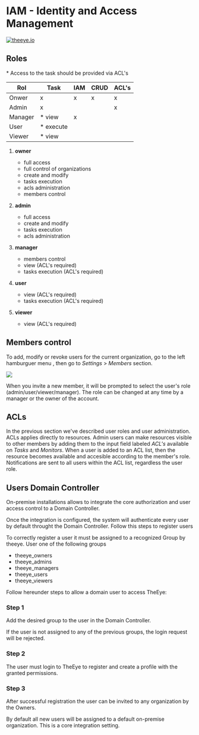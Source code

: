 # IAM - Identity and Access Management

[![theeye.io](../images/logo-theeye-theOeye-logo2.png)](https://theeye.io/en/index.html)

## Roles

\* Access to the task should be provided via ACL's


 | Rol     | Task       | IAM   | CRUD  | ACL's | 
 | -----   | -----      | ----- | ----- | ----- | 
 | Onwer   | x          | x     | x     | x     | 
 | Admin   | x          |       |       | x     | 
 | Manager | \* view    | x     |       |       | 
 | User    | \* execute |       |       |       | 
 | Viewer  | \* view    |       |       |       | 


1. **owner**

    * full access
    * full control of organizations
    * create and modify
    * tasks execution
    * acls administration
    * members control

2. **admin**

    * full access
    * create and modify
    * tasks execution
    * acls administration

3. **manager**

    * members control
    * view (ACL's required)
    * tasks execution (ACL's required)
      
4. **user**

    * view (ACL's required)
    * tasks execution (ACL's required)

5. **viewer**

    * view (ACL's required)


## Members control

To add, modify or revoke users for the current organization, go to the left hamburguer menu , then go to _Settings_ > _Members_ section.

![](../images/members.png)

When you invite a new member, it will be prompted to select the user's role \(admin/user/viewer/manager\).
The role can be changed at any time by a manager or the owner of the account.

## ACLs

In the previous section we've described user roles and user administration.
ACLs applies directly to resources.
Admin users can make resources visible to other members by adding them to the input field labeled _ACL's_ available on _Tasks_ and _Monitors_.
When a user is added to an ACL list, then the resource becomes available and accesible according to the member's role.
Notifications are sent to all users within the ACL list, regardless the user role.


## Users Domain Controller

On-premise installations allows to integrate the core authorization and user access control to a Domain Controller.

Once the integration is configured, the system will authenticate every user by default throught the Domain Controller.
Follow this steps to register users

To correctly register a user it must be assigned to a recognized Group by theeye. User one of the following groups


  * theeye_owners     
  * theeye_admins     
  * theeye_managers    
  * theeye_users   
  * theeye_viewers

Follow hereunder steps to allow a domain user to access TheEye:

### Step 1

Add the desired group to the user in the Domain Controller.

If the user is not assigned to any of the previous groups, the login request will be rejected.

### Step 2

The user must login to TheEye to register and create a profile with the granted permissions.

### Step 3

After successful registration the user can be invited to any organization by the Owners.

By default all new users will be assigned to a default on-premise organization. This is a core integration setting.
